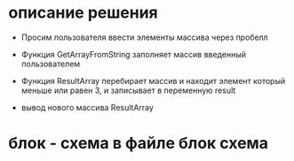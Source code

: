 # описание решения

* Просим пользователя ввести элементы массива через пробелл

* Функция GetArrayFromString заполняет массив введенный пользователем

* Функция ResultArray перебирает массив и находит элемент который меньше или равен 3, и записывает в переменную result

* вывод нового массива ResultArray

# блок - схема в файле блок схема

